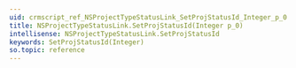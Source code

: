 ```yaml
---
uid: crmscript_ref_NSProjectTypeStatusLink_SetProjStatusId_Integer_p_0
title: NSProjectTypeStatusLink.SetProjStatusId(Integer p_0)
intellisense: NSProjectTypeStatusLink.SetProjStatusId
keywords: SetProjStatusId(Integer)
so.topic: reference
---
```





